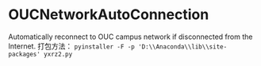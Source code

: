 # OUCNetworkAutoConnection
Automatically reconnect to OUC campus network if disconnected from the Internet.
打包方法：
`pyinstaller -F -p 'D:\\Anaconda\\lib\\site-packages' yxrz2.py`
